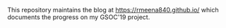 
This repository maintains the blog at https://rmeena840.github.io/ which documents the progress on my GSOC'19 project.

